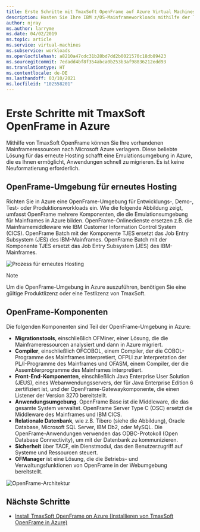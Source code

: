 ```yaml
---
title: Erste Schritte mit TmaxSoft OpenFrame auf Azure Virtual Machines
description: Hosten Sie Ihre IBM z/OS-Mainframeworkloads mithilfe der TmaxSoft OpenFrame-Umgebung auf Azure Virtual Machines (VMs) neu.
author: njray
ms.author: larryme
ms.date: 04/02/2019
ms.topic: article
ms.service: virtual-machines
ms.subservice: workloads
ms.openlocfilehash: a8210a47cdc31b28bd7dd2b0021570c18db89423
ms.sourcegitcommit: 7edadd4bf8f354abca0b253b3af98836212edd93
ms.translationtype: HT
ms.contentlocale: de-DE
ms.lasthandoff: 03/10/2021
ms.locfileid: "102558201"
---
```

# <a name="get-started-with-tmaxsoft-openframe-on-azure"></a>Erste Schritte mit TmaxSoft OpenFrame in Azure

Mithilfe von TmaxSoft OpenFrame können Sie Ihre vorhandenen Mainframeressourcen nach Microsoft Azure verlagern. Diese beliebte Lösung für das erneute Hosting schafft eine Emulationsumgebung in Azure, die es Ihnen ermöglicht, Anwendungen schnell zu migrieren. Es ist keine Neuformatierung erforderlich.

## <a name="openframe-rehosting-environment"></a>OpenFrame-Umgebung für erneutes Hosting

Richten Sie in Azure eine OpenFrame-Umgebung für Entwicklungs-, Demo-, Test- oder Produktionsworkloads ein. Wie die folgende Abbildung zeigt, umfasst OpenFrame mehrere Komponenten, die die Emulationsumgebung für Mainframes in Azure bilden. OpenFrame-Onlinedienste ersetzen z.B. die Mainframemiddleware wie IBM Customer Information Control System (CICS). OpenFrame Batch mit der Komponente TJES ersetzt das Job Entry Subsystem (JES) des IBM-Mainframes. OpenFrame Batch mit der Komponente TJES ersetzt das Job Entry Subsystem (JES) des IBM-Mainframes. 

![Prozess für erneutes Hosting](media/openframe-01.png)

> [!NOTE]
> Um die OpenFrame-Umgebung in Azure auszuführen, benötigen Sie eine gültige Produktlizenz oder eine Testlizenz von TmaxSoft.

## <a name="openframe-components"></a>OpenFrame-Komponenten

Die folgenden Komponenten sind Teil der OpenFrame-Umgebung in Azure:

- **Migrationstools**, einschließlich OFMiner, einer Lösung, die die Mainframeressourcen analysiert und dann in Azure migriert.
- **Compiler**, einschließlich OFCOBOL, einem Compiler, der die COBOL-Programme des Mainframes interpretiert, OFPLI zur Interpretation der PL/I-Programme des Mainframes und OFASM, einem Compiler, der die Assemblerprogramme des Mainframes interpretiert.
- **Front-End-Komponenten**, einschließlich Java Enterprise User Solution (JEUS), eines Webanwendungsservers, der für Java Enterprise Edition 6 zertifiziert ist, und der OpenFrame-Gatewaykomponente, die einen Listener der Version 3270 bereitstellt.
- **Anwendungsumgebung**. OpenFrame Base ist die Middleware, die das gesamte System verwaltet. OpenFrame Server Type C (OSC) ersetzt die Middleware des Mainframes und IBM CICS.
- **Relationale Datenbank**, wie z.B. Tibero (siehe die Abbildung), Oracle Database, Microsoft SQL Server, IBM Db2, oder MySQL. Die OpenFrame-Anwendungen verwenden das ODBC-Protokoll (Open Database Connectivity), um mit der Datenbank zu kommunizieren.
- **Sicherheit** über TACF, ein Dienstmodul, das den Benutzerzugriff auf Systeme und Ressourcen steuert. 
- **OFManager** ist eine Lösung, die die Betriebs- und Verwaltungsfunktionen von OpenFrame in der Webumgebung bereitstellt.

![OpenFrame-Architektur](media/openframe-02.png)

## <a name="next-steps"></a>Nächste Schritte

- [Install TmaxSoft OpenFrame on Azure (Installieren von TmaxSoft OpenFrame in Azure)](./install-openframe-azure.md)
